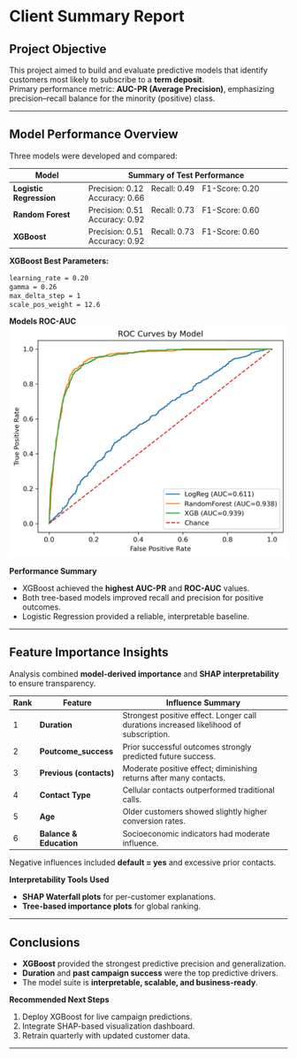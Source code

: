 # Client Summary Report

## Project Objective
This project aimed to build and evaluate predictive models that identify customers most likely to subscribe to a **term deposit**.  
Primary performance metric: **AUC-PR (Average Precision)**, emphasizing precision–recall balance for the minority (positive) class.

---

## Model Performance Overview

Three models were developed and compared:

| Model | Summary of Test Performance |
|-------|-----------------------------|
| **Logistic Regression** | Precision: 0.12 Recall: 0.49 F1-Score: 0.20 Accuracy: 0.66 |
| **Random Forest**  | Precision: 0.51 Recall: 0.73 F1-Score: 0.60 Accuracy: 0.92 |
| **XGBoost** | Precision: 0.51 Recall: 0.73 F1-Score: 0.60 Accuracy: 0.92 |

**XGBoost Best Parameters:**
```
learning_rate = 0.20
gamma = 0.26
max_delta_step = 1
scale_pos_weight = 12.6
```
**Models ROC-AUC**
![ROC Curve](roc_auc_comparison.png)

**Performance Summary**
- XGBoost achieved the **highest AUC-PR** and **ROC-AUC** values.
- Both tree-based models improved recall and precision for positive outcomes.
- Logistic Regression provided a reliable, interpretable baseline.

---

## Feature Importance Insights

Analysis combined **model-derived importance** and **SHAP interpretability** to ensure transparency.

| Rank | Feature | Influence Summary |
|------|----------|-------------------|
| 1 | **Duration** | Strongest positive effect. Longer call durations increased likelihood of subscription. |
| 2 | **Poutcome_success** | Prior successful outcomes strongly predicted future success. |
| 3 | **Previous (contacts)** | Moderate positive effect; diminishing returns after many contacts. |
| 4 | **Contact Type** | Cellular contacts outperformed traditional calls. |
| 5 | **Age** | Older customers showed slightly higher conversion rates. |
| 6 | **Balance & Education** | Socioeconomic indicators had moderate influence. |

Negative influences included **default = yes** and excessive prior contacts.

**Interpretability Tools Used**
- **SHAP Waterfall plots** for per-customer explanations.
- **Tree-based importance plots** for global ranking.

---

## Conclusions

- **XGBoost** provided the strongest predictive precision and generalization.
- **Duration** and **past campaign success** were the top predictive drivers.
- The model suite is **interpretable, scalable, and business-ready**.

**Recommended Next Steps**
1. Deploy XGBoost for live campaign predictions.  
2. Integrate SHAP-based visualization dashboard.  
3. Retrain quarterly with updated customer data.

---
